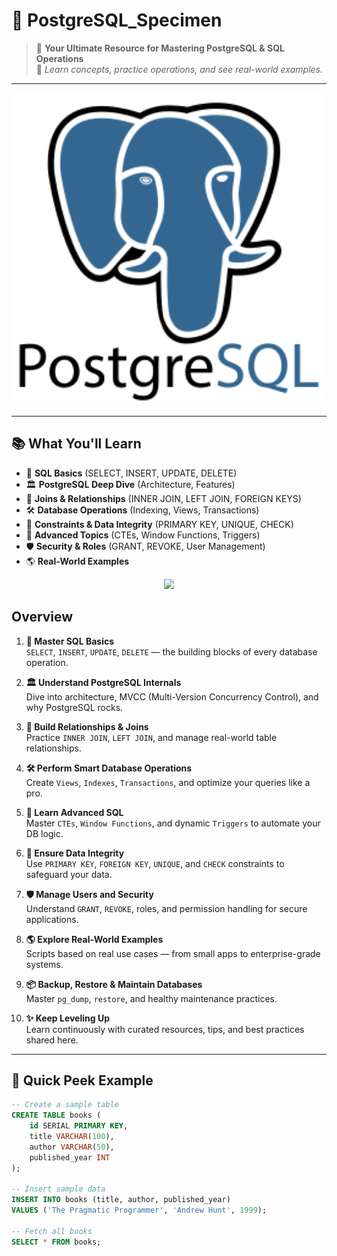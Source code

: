 # 🐘 PostgreSQL_Specimen

> 🎯 **Your Ultimate Resource for Mastering PostgreSQL & SQL Operations**  
> 🚀 _Learn concepts, practice operations, and see real-world examples._

---

<p align="center">
  <img src="https://raw.githubusercontent.com/devicons/devicon/master/icons/postgresql/postgresql-original-wordmark.svg" width="500" />
</p>



---

## 📚 What You'll Learn
- 🎲 **SQL Basics** (SELECT, INSERT, UPDATE, DELETE)
- 🏛️ **PostgreSQL Deep Dive** (Architecture, Features)
- 🔗 **Joins & Relationships** (INNER JOIN, LEFT JOIN, FOREIGN KEYS)
- 🛠️ **Database Operations** (Indexing, Views, Transactions)
- 🚦 **Constraints & Data Integrity** (PRIMARY KEY, UNIQUE, CHECK)
- 🧠 **Advanced Topics** (CTEs, Window Functions, Triggers)
- 🛡️ **Security & Roles** (GRANT, REVOKE, User Management)
- 🌎 **Real-World Examples**

<p align="center">
  <img src="https://media.giphy.com/media/26gsvabzItJZlDRfW/giphy.gif" width="200" />
</p>


## Overview 

1. **🎲 Master SQL Basics**  
   `SELECT`, `INSERT`, `UPDATE`, `DELETE` — the building blocks of every database operation.

2. **🏛️ Understand PostgreSQL Internals**  
   Dive into architecture, MVCC (Multi-Version Concurrency Control), and why PostgreSQL rocks.

3. **🔗 Build Relationships & Joins**  
   Practice `INNER JOIN`, `LEFT JOIN`, and manage real-world table relationships.

4. **🛠️ Perform Smart Database Operations**  
   Create `Views`, `Indexes`, `Transactions`, and optimize your queries like a pro.

5. **🧠 Learn Advanced SQL**  
   Master `CTEs`, `Window Functions`, and dynamic `Triggers` to automate your DB logic.

6. **🚦 Ensure Data Integrity**  
   Use `PRIMARY KEY`, `FOREIGN KEY`, `UNIQUE`, and `CHECK` constraints to safeguard your data.

7. **🛡️ Manage Users and Security**  
   Understand `GRANT`, `REVOKE`, roles, and permission handling for secure applications.

8. **🌎 Explore Real-World Examples**  
   Scripts based on real use cases — from small apps to enterprise-grade systems.

9. **📦 Backup, Restore & Maintain Databases**  
   Master `pg_dump`, `restore`, and healthy maintenance practices.

10. **✨ Keep Leveling Up**  
    Learn continuously with curated resources, tips, and best practices shared here.

---

## 🧰 Quick Peek Example

```sql
-- Create a sample table
CREATE TABLE books (
    id SERIAL PRIMARY KEY,
    title VARCHAR(100),
    author VARCHAR(50),
    published_year INT
);

-- Insert sample data
INSERT INTO books (title, author, published_year)
VALUES ('The Pragmatic Programmer', 'Andrew Hunt', 1999);

-- Fetch all books
SELECT * FROM books;
